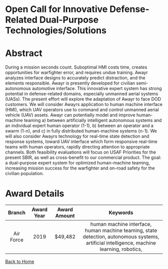 
Open Call for Innovative Defense-Related Dual-Purpose Technologies/Solutions
============================================================================

# Abstract


During a mission seconds count. Suboptimal HMI costs time, creates opportunities for warfighter error, and requires undue training. Awayr analyzes interface designs to accurately predict distraction, and the elements responsible. Awayr is presently developed for civilian semi-autonomous automotive interface. This innovative expert system has strong potential in defense-related domains, especially unmanned aerial systems (UASs). The present effort will explore the adaptation of Awayr to face DOD customers. We will consider Awayrs application to human machine interface (HMI), which UAV operators use to command and control unmanned aerial vehicle (UAV) assets. Awayr can potentially model and improve human-machine teaming a) between artificially intelligent autonomous systems and an individual expert human operator (1-1), b) between an operator and a swarm (1-n), and c) in fully distributed human-machine systems (n-1). We will also consider Awayrs technology for real-time state detection and response systems, toward UAV interface which form responsive real-time teams with human operators, rapidly directing attention to appropriate channels. Both feasibility evaluations will focus on USAF Priorities for the present SBIR, as well as cross-benefit to our commercial product. The goal: a dual-purpose expert system for optimized human-machine teaming, increasing mission success for the warfighter and on-road safety for the civilian population.  

# Award Details

|Branch|Award Year|Award Amount|Keywords|
| :---: | :---: | :---: | :---: |
|Air Force|2019|$49,482|human machine interface, human machine teaming, state detection, autonomous systems, artificial intelligence, machine learning, robotics, |
  
  


[Back to Home](https://github.com/chrischow/dod_sbir_awards#3)